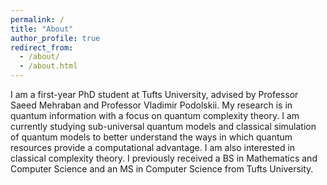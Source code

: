 ```yaml
---
permalink: /
title: "About"
author_profile: true
redirect_from: 
  - /about/
  - /about.html
---
```


I am a first-year PhD student at Tufts University, advised by Professor Saeed Mehraban and Professor Vladimir Podolskii. My research is in quantum information with a focus on quantum complexity theory. I am currently studying sub-universal quantum models and classical simulation of quantum models to better understand the ways in which quantum resources provide a computational advantage. I am also interested in classical complexity theory. I previously received a BS in Mathematics and Computer Science and an MS in Computer Science from Tufts University.